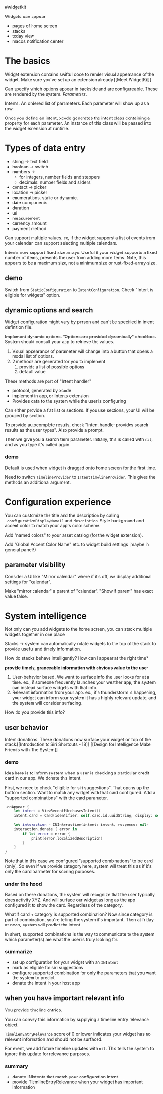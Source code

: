 #widgetkit 

Widgets can appear 
* pages of home screen
* stacks
* today view
* macos notification center

# The basics
Widget extension contains swiftuI code to render visual appearance of the widget.
Make sure you've set up an extension already
[[Meet WidgetKit]]

Can specify which options appear in backside and are configureable.  These are rendered by the system.  *Parameters*.

Intents.  An ordered list of parameters.  Each parameter will show up as a row.

Once you define an intent, xcode generates the intent class containing a property for each parameter.  An instance of this class will be passed into the widget extension at runtime.
# Types of data entry
* string -> text field
* boolean -> switch
* numbers ->
	* for integers, number fields and steppers
	* decimals: number fields and sliders
* contact -> picker
* location -> picker
* enumerations.  static or dynamic.
* date components
* duration
* url
* measurement
* currency amount
* payment method

Can support multiple values.  ex, if the widget supporst a list of events from your calendar, can support selecting multiple calendars.

Intents now support fixed size arrays.  Useful if your widget supports a fixed number of items, prevents the user from adding more items.  Note, this appears to be a maximum size, not a minimum size or rust-fixed-array-size.

## demo
Switch from `StaticConfiguration` to `IntentConfiguration`.
Check "Intent is eligible for widgets" option.

## dynamic options and search
Widget configuration might vary by person and can't be specified in intent definition file.

Implement dynamic options.  "Options are provided dynamically" checkbox.
System should consult your app to retrieve the values.

1.  Visual appearance of parameter will change into a button that opens a modal list of options.
2.  2 methods are generated for you to implement
	1.  provide a list of possible options
	2.  default value

These methods are part of "Intent handler"
* protocol, generated by xcode
* implement in app, or Intents extension
* Provides data to the system while the user is configuring

Can either provide a flat list or sections.  If you use sections, your UI will be grouped by section.

To provide autocomplete results, check "Intent handler provides search results as the user types".  Also provide a prompt.

Then we give you a search term parameter.  Initially, this is called with `nil`, and as you type it's called again.

### demo
Default is used when widget is dragged onto home screen for the first time.

Need to switch `TimelineProvider` to `IntentTimelineProvider`.  This gives the methods an additional argument.


# Configuration experience
You can customize the title and the description by calling `.configurationDisplayName()` and `description`.
Style background and accent color to match your app's color scheme.

Add "named colors" to your asset catalog (for the widget extension).

Add "Global Accent Color Name" etc. to widget build settings (maybe in general panel?)

## parameter visibility
Consider a UI like "Mirror calendar" where if it's off, we display additional settings for "calendar".

Make "mirror calendar" a parent of "calendar".  "Show if parent" has exact value false.


# System intelligence

Not only can you add widgets to the home screen, you can stack multiple widgets together in one place.

Stacks -> system can automatically rotate widgets to the top of the stack to provide useful and timely information.

How do stacks behave intelligently?  How can I appear at the right time?

**provide timely, granceable information with obvious value to the user**

1.  User-behavior based.  We want to surface info the user looks for at a time.  ex., if someone frequently launches your weather app, the system can instead surface widgets with that info.
2.  Relevant information from your app.  ex., if a thunderstorm is happening, your widget can inform your system it has a highly-relevant update, and the system will consider surfacing.

How do you provide this info?

## user behavior
Intent donations.  These donations now surface your widget on top of the stack.[[Introduction to Siri Shortcuts - 18]]
[[Design for Intelligence Make Friends with The System]]

### demo
Idea here is to inform system when a user is checking a particular credit card in our app.  We donate this intent.

First, we need to check "eligible for siri suggestions".  That opens up the bottom section.  Want to match any widget with that card configured.  Add a "supported combinations" with the card parameter.

```swift
.onAppear {
	let intent = ViewRecentPUrchasesIntent()
	intent.card = Card(identifier: self.card.id.uuidString, display: self.card.name)
	
	let interaction = INInteraction(intent: intent, response: nil)
	interaction.donate { error in
		if let error = error {
			print(error.localizedDescription)
		}
	}
}
```

Note that in this case we configured "supported combinations" to be card (only).  So even if we provide category here, system will treat this as if it's only the card parmeter for scoring purposes.


### under the hood

Based on these donations, the system will recognize that the user typically does activity XYZ.  And will surface our widget as long as the app configured it to show the card.  Regardless of the category.

What if card + category is supported combination?  Now since category is part of combination, you're telling the system it's important.  Then at friday at noon, system will predict the intent.  

In short, supported combinations is the way to communicate to the system which parameter(s) are what the user is truly looking for.

### summarize
* set up configuration for your widget with an `INIntent`
* mark as eligible for siri suggestions
* configure supported combination for only the parameters that you want the system to predict
* donate the intent in your host app

## when you have important relevant info
You provide timeline entries.  

You can convey this information by supplying a timeline entry relevance object.

`TimelienEntryRelevance`
score of 0 or lower indicates your widget has no relevant information and should not be surfaced.

For event, we add future timeline updates with `nil`.  This tells the system to ignore this update for relevance purposes.

### summary
* donate INIntents that match your configuration intent
* provide TiemlineEntryRelevance when your widget has important information

